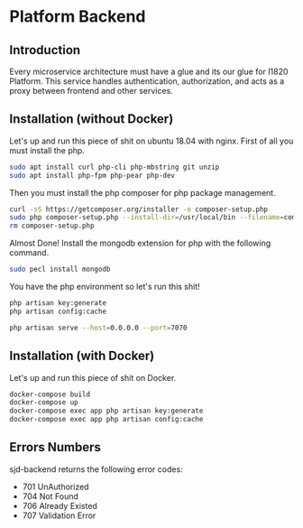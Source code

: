 # Platform Backend

## Introduction
Every microservice architecture must have a glue and its our glue for I1820 Platform.
This service handles authentication, authorization, and acts as a proxy between frontend and other services.

## Installation (without Docker)
Let's up and run this piece of shit on ubuntu 18.04 with nginx.
First of all you must install the php.

```bash
sudo apt install curl php-cli php-mbstring git unzip
sudo apt install php-fpm php-pear php-dev
```

Then you must install the php composer for php package management.

```bash
curl -sS https://getcomposer.org/installer -o composer-setup.php
sudo php composer-setup.php --install-dir=/usr/local/bin --filename=composer
rm composer-setup.php
```

Almost Done! Install the mongodb extension for php with the following command.

```bash
sudo pecl install mongodb
```

You have the php environment so let's run this shit!

```bash
php artisan key:generate
php artisan config:cache

php artisan serve --host=0.0.0.0 --port=7070
```

## Installation (with Docker)
Let's up and run this piece of shit on Docker.

```bash
docker-compose build
docker-compose up
docker-compose exec app php artisan key:generate
docker-compose exec app php artisan config:cache
```

## Errors Numbers
sjd-backend returns the following error codes:

* 701 UnAuthorized     
* 704 Not Found
* 706 Already Existed  
* 707 Validation Error

